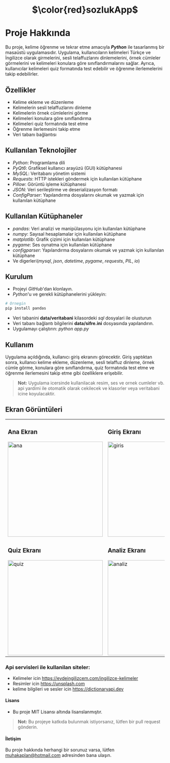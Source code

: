 <h1 align="center"> $\color{red}sozlukApp$ </h1>

# Proje Hakkında
Bu proje, kelime öğrenme ve tekrar etme amacıyla ***Python*** ile tasarlanmış bir masaüstü uygulamasıdır. Uygulama, kullanıcıların kelimeleri Türkçe ve İngilizce olarak girmelerini, sesli telaffuzlarını dinlemelerini, örnek cümleler görmelerini ve kelimeleri konulara göre sınıflandırmalarını sağlar. Ayrıca, kullanıcılar kelimeleri quiz formatında test edebilir ve öğrenme ilerlemelerini takip edebilirler.

## Özellikler
- Kelime ekleme ve düzenleme
- Kelimelerin sesli telaffuzlarını dinleme
- Kelimelerin örnek cümlelerini görme
- Kelimeleri konulara göre sınıflandırma
- Kelimeleri quiz formatında test etme
- Öğrenme ilerlemesini takip etme
- Veri tabanı bağlantısı


## Kullanılan Teknolojiler
- *Python*: Programlama dili
- *PyQt6*: Grafiksel kullanıcı arayüzü (GUI) kütüphanesi
- *MySQL*: Veritabanı yönetim sistemi
- *Requests*: HTTP istekleri göndermek için kullanılan kütüphane
- *Pillow*: Görüntü işleme kütüphanesi
- *JSON*: Veri serileştirme ve deserializasyon formatı
- *ConfigParser*: Yapılandırma dosyalarını okumak ve yazmak için kullanılan kütüphane

## Kullanılan Kütüphaneler
- *pandas*: Veri analizi ve manipülasyonu için kullanılan kütüphane
- *numpy*: Sayısal hesaplamalar için kullanılan kütüphane
- *matplotlib*: Grafik çizimi için kullanılan kütüphane
- *pygame*: Ses oynatma için kullanılan kütüphane
- *configparser*: Yapılandırma dosyalarını okumak ve yazmak için kullanılan kütüphane
- Ve digerleri(*mysql*, *json*, *datetime*, *pygame*, *requests*, *PIL*, *io*)

## Kurulum
- Projeyi *GitHub*'dan klonlayın.
- *Python*'u ve gerekli kütüphanelerini yükleyin: 
```python
# Ornegin
pip install pandas
```
- Veri tabanini **data/veritabani** kilasordeki *sql* dosyalari ile olusturun
- Veri tabanı bağlantı bilgilerini **data/sifre.ini** dosyasında yapılandırın.
- Uygulamayı çalıştırın: *python app.py*
## Kullanım
Uygulama açıldığında, kullanıcı giriş ekranını görecektir. Giriş yaptıktan sonra, kullanıcı kelime ekleme, düzenleme, sesli telaffuz dinleme, örnek cümle görme, konulara göre sınıflandırma, quiz formatında test etme ve öğrenme ilerlemesini takip etme gibi özelliklere erişebilir.

> **Not:** Uygulama icersinde kullanilacak resim, ses ve ornek cumleler vb. api yardimi ile otomatik olarak cekilecek ve klasorler veya veritabani icine koyulacaktir.

## Ekran Görüntüleri

<table>
  <tr>
    <td>
      <h3>Ana Ekran</h3>
      <img src="https://github.com/oneoblomov/sozlukApp/assets/148782684/3740a899-79d9-4d51-9701-3799632af520" alt="ana" width="300">
    </td>
    <td>
      <h3>Giriş Ekranı</h3>
      <img src="https://github.com/oneoblomov/sozlukApp/assets/148782684/6a29d89e-791c-42ab-b8d6-5985c9a4ea55" alt="giris" width="300">
    </td>
  </tr>
  <tr>
    <td>
      <h3>Quiz Ekranı</h3>
      <img src="https://github.com/oneoblomov/sozlukApp/assets/148782684/83c3e60b-ef4f-4495-9dcc-9960b5be8135" alt="quiz" width="300">
    </td>
    <td>
      <h3>Analiz Ekranı</h3>
      <img src="https://github.com/oneoblomov/sozlukApp/assets/148782684/3ef02080-cf67-4084-a5a3-e0c5e22532b9" alt="analiz" width="300">
    </td>
  </tr>
</table>



### Api servisleri ile kullanilan siteler:
- Kelimeler icin https://evdeingilizcem.com/ingilizce-kelimeler
- Resimler icin https://unsplash.com
- kelime bilgileri ve sesler icin https://dictionaryapi.dev
#### Lisans
- Bu proje MIT Lisansı altında lisanslanmıştır.

> **Not:** Bu projeye katkıda bulunmak istiyorsanız, lütfen bir pull request gönderin.
#### İletişim
Bu proje hakkında herhangi bir sorunuz varsa, lütfen muhakaplan@hotmail.com adresinden bana ulaşın.
